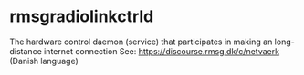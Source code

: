 # rmsgradiolinkctrld
The hardware control daemon (service) that participates in making an long-distance internet connection See: https://discourse.rmsg.dk/c/netvaerk (Danish language)
